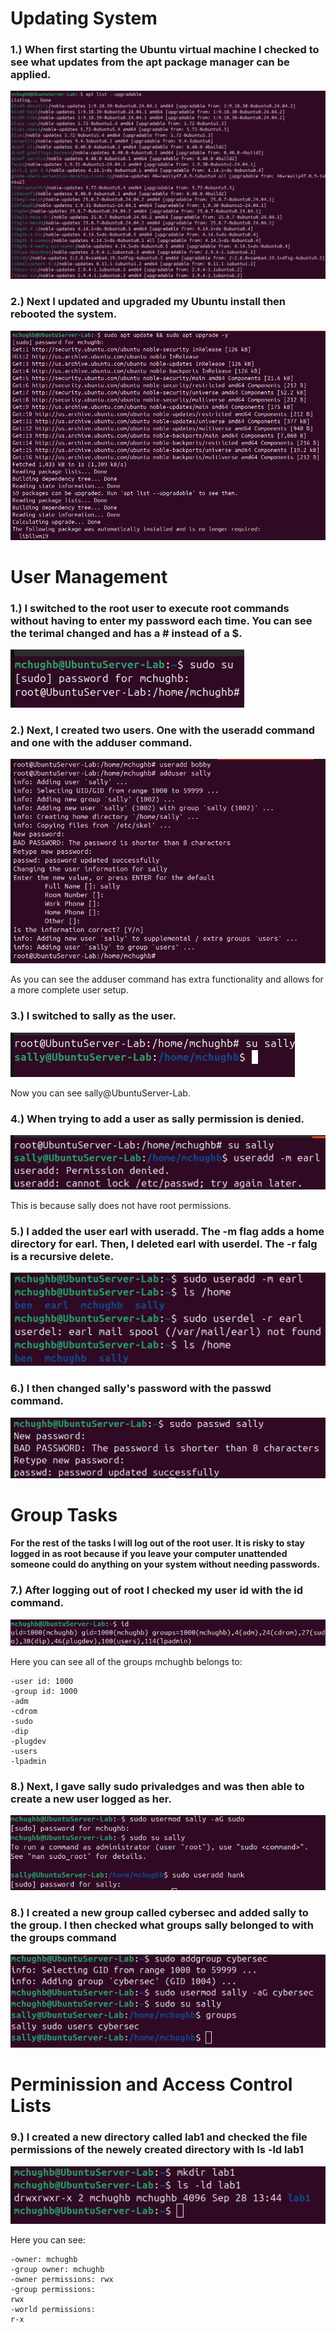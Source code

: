 # Updating System

### 1.) When first starting the Ubuntu virtual machine I checked to see what updates from the apt package manager can be applied. 
![upgradable](../images/apt%20list%20--upgradable.png)

### 2.) Next I updated and upgraded my Ubuntu install then rebooted the system. 
![update_and_upgrade](../images/update%20and%20upgrade.png)

# User Management

### 1.) I switched to the root user to execute root commands without having to enter my password each time. You can see the terimal changed and has a # instead of a $.
![sudo_su](../images/sudo_su.png)

### 2.) Next, I created two users. One with the useradd command and one with the adduser command.
![add_user](../images/adding_user.png)

As you can see the adduser command has extra functionality and allows for a more complete user setup.

### 3.) I switched to sally as the user. 
![sally_su](../images/sally_su.png)

Now you can see sally@UbuntuServer-Lab.

### 4.) When trying to add a user as sally permission is denied.
![sally_perm](../images/sally_perm_denied.png)

This is because sally does not have root permissions. 

### 5.) I added the user earl with useradd. The -m flag adds a home directory for earl. Then, I deleted earl with userdel. The -r falg is a recursive delete.
![user_del](../images/userdel.png)

### 6.) I then changed sally's password with the passwd command.
![sally_passwd](../images/sally_passwd.png)

# Group Tasks

**For the rest of the tasks I will log out of the root user. It is risky to stay logged in as root because if you leave your computer unattended someone could do anything on your system without needing passwords.**

### 7.) After logging out of root I checked my user id with the id command.
![id](../images/id.png)

Here you can see all of the groups mchughb belongs to:

    -user id: 1000
    -group id: 1000
    -adm
    -cdrom
    -sudo
    -dip
    -plugdev
    -users
    -lpadmin

### 8.) Next, I gave sally sudo privaledges and was then able to create a new user logged as her.
![sudo_sally_hank](../images/sudo_sally_add_hank.png)

### 8.) I created a new group called cybersec and added sally to the group. I then checked what groups sally belonged to with the groups command
![cybersec](../images/cybersec_group_sally.png)

# Perminission and Access Control Lists

### 9.) I created a new directory called lab1 and checked the file permissions of the newely created directory with ls -ld lab1
![mkdir_lab1](../images/lab1.png)

Here you can see:

    -owner: mchughb
    -group owner: mchughb
    -owner permissions: rwx
    -group permissions:
    rwx
    -world permissions:
    r-x
